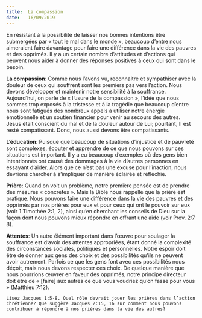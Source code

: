 ```yaml
---
title:  La compassion
date:   16/09/2019
---
```


En résistant à la possibilité de laisser nos bonnes intentions être submergées par « tout le mal dans le monde », beaucoup d’entre nous aimeraient faire davantage pour faire une différence dans la vie des pauvres et des opprimés. Il y a un certain nombre d’attitudes et d’actions qui peuvent nous aider à donner des réponses positives à ceux qui sont dans le besoin.

**La compassion**: Comme nous l’avons vu, reconnaitre et sympathiser avec la douleur de ceux qui souffrent sont les premiers pas vers l’action. Nous devons développer et maintenir notre sensibilité à la souffrance. Aujourd’hui, on parle de « l’usure de la compassion », l’idée que nous sommes trop exposés à la tristesse et à la tragédie que beaucoup d’entre nous sont fatigués des nombreux appels à utiliser notre énergie émotionnelle et un soutien financier pour venir au secours des autres. Jésus était conscient du mal et de la douleur autour de Lui; pourtant, Il est resté compatissant. Donc, nous aussi devons être compatissants.

**L’éducation**: Puisque que beaucoup de situations d’injustice et de pauvreté sont complexes, écouter et apprendre de ce que nous pouvons sur ces situations est important. Il y a eu beaucoup d’exemples où des gens bien intentionnés ont causé des dommages à la vie d’autres personnes en essayant d’aider. Alors que ce n’est pas une excuse pour l’inaction, nous devrions chercher à s’impliquer de manière éclairée et réfléchie.

**Prière**: Quand on voit un problème, notre première pensée est de prendre des mesures « concrètes ». Mais la Bible nous rappelle que la prière est pratique. Nous pouvons faire une différence dans la vie des pauvres et des opprimés par nos prières pour eux et pour ceux qui ont le pouvoir sur eux (voir 1 Timothée 2:1, 2), ainsi qu’en cherchant les conseils de Dieu sur la façon dont nous pouvons mieux répondre en offrant une aide (voir Prov. 2:7 8).

**Attentes**: Un autre élément important dans l’œuvre pour soulager la souffrance est d’avoir des attentes appropriées, étant donné la complexité des circonstances sociales, politiques et personnelles. Notre espoir doit être de donner aux gens des choix et des possibilités qu’ils ne peuvent avoir autrement. Parfois ce que les gens font avec ces possibilités nous déçoit, mais nous devons respecter ces choix. De quelque manière que nous pourrions œuvrer en faveur des opprimés, notre principe directeur doit être de « [faire] aux autres ce que vous voudriez qu’on fasse pour vous » (Matthieu 7:12).

`Lisez Jacques 1:5-8. Quel rôle devrait jouer les prières dans l’action chrétienne? Que suggère Jacques 2:15, 16 sur comment nous pouvons contribuer à répondre à nos prières dans la vie des autres?`